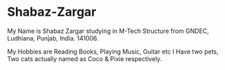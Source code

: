 # Shabaz-Zargar
My Name is Shabaz Zargar studying in M-Tech Structure from GNDEC, Ludhiana, Punjab, India. 141006.

My Hobbies are Reading Books, Playing Music, Guitar etc 
I Have two pets, Two cats actually named as Coco & Pixie respectively.
